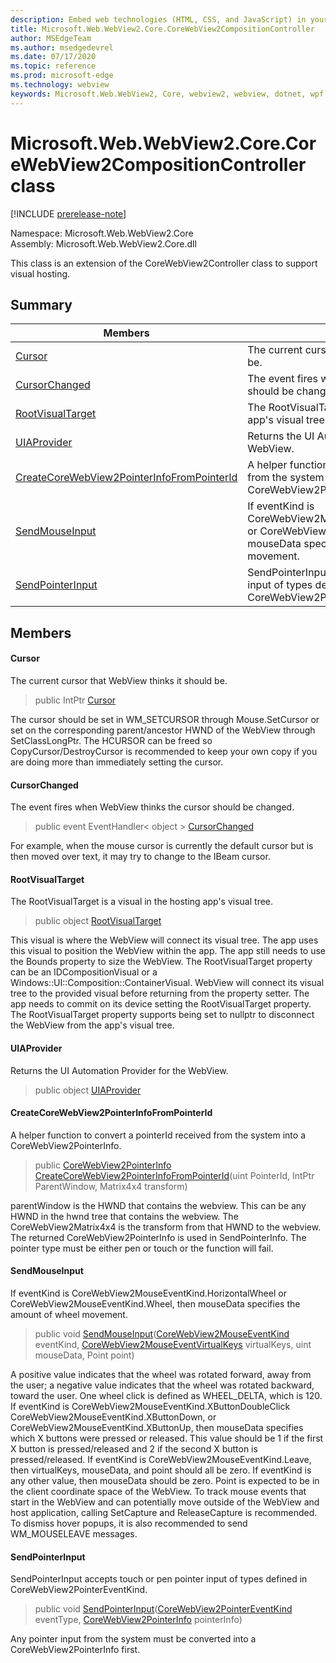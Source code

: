 ```yaml
---
description: Embed web technologies (HTML, CSS, and JavaScript) in your native applications with the Microsoft Edge WebView2 control
title: Microsoft.Web.WebView2.Core.CoreWebView2CompositionController
author: MSEdgeTeam
ms.author: msedgedevrel
ms.date: 07/17/2020
ms.topic: reference
ms.prod: microsoft-edge
ms.technology: webview
keywords: Microsoft.Web.WebView2, Core, webview2, webview, dotnet, wpf, winforms, app, edge, CoreWebView2, CoreWebView2Controller, browser control, edge html, Microsoft.Web.WebView2.Core.CoreWebView2CompositionController
---
```


# Microsoft.Web.WebView2.Core.CoreWebView2CompositionController class 

[!INCLUDE [prerelease-note](../../includes/prerelease-note.md)]

Namespace: Microsoft.Web.WebView2.Core\
Assembly: Microsoft.Web.WebView2.Core.dll

This class is an extension of the CoreWebView2Controller class to support visual hosting.

## Summary

 Members                        | Descriptions
--------------------------------|---------------------------------------------
[Cursor](#cursor) | The current cursor that WebView thinks it should be.
[CursorChanged](#cursorchanged) | The event fires when WebView thinks the cursor should be changed.
[RootVisualTarget](#rootvisualtarget) | The RootVisualTarget is a visual in the hosting app's visual tree.
[UIAProvider](#uiaprovider) | Returns the UI Automation Provider for the WebView.
[CreateCoreWebView2PointerInfoFromPointerId](#createcorewebview2pointerinfofrompointerid) | A helper function to convert a pointerId received from the system into a CoreWebView2PointerInfo.
[SendMouseInput](#sendmouseinput) | If eventKind is CoreWebView2MouseEventKind.HorizontalWheel or CoreWebView2MouseEventKind.Wheel, then mouseData specifies the amount of wheel movement.
[SendPointerInput](#sendpointerinput) | SendPointerInput accepts touch or pen pointer input of types defined in CoreWebView2PointerEventKind.

## Members

#### Cursor 

The current cursor that WebView thinks it should be.

> public IntPtr [Cursor](#cursor)

The cursor should be set in WM_SETCURSOR through Mouse.SetCursor or set on the corresponding parent/ancestor HWND of the WebView through SetClassLongPtr. The HCURSOR can be freed so CopyCursor/DestroyCursor is recommended to keep your own copy if you are doing more than immediately setting the cursor.

#### CursorChanged 

The event fires when WebView thinks the cursor should be changed.

> public event EventHandler< object > [CursorChanged](#cursorchanged)

For example, when the mouse cursor is currently the default cursor but is then moved over text, it may try to change to the IBeam cursor.

#### RootVisualTarget 

The RootVisualTarget is a visual in the hosting app's visual tree.

> public object [RootVisualTarget](#rootvisualtarget)

This visual is where the WebView will connect its visual tree. The app uses this visual to position the WebView within the app. The app still needs to use the Bounds property to size the WebView. The RootVisualTarget property can be an IDCompositionVisual or a Windows::UI::Composition::ContainerVisual. WebView will connect its visual tree to the provided visual before returning from the property setter. The app needs to commit on its device setting the RootVisualTarget property. The RootVisualTarget property supports being set to nullptr to disconnect the WebView from the app's visual tree.

#### UIAProvider 

Returns the UI Automation Provider for the WebView.

> public object [UIAProvider](#uiaprovider)

#### CreateCoreWebView2PointerInfoFromPointerId 

A helper function to convert a pointerId received from the system into a CoreWebView2PointerInfo.

> public [CoreWebView2PointerInfo](microsoft-web-webview2-core-corewebview2pointerinfo.md) [CreateCoreWebView2PointerInfoFromPointerId](#createcorewebview2pointerinfofrompointerid)(uint PointerId, IntPtr ParentWindow, Matrix4x4 transform)

parentWindow is the HWND that contains the webview. This can be any HWND in the hwnd tree that contains the webview. The CoreWebView2Matrix4x4 is the transform from that HWND to the webview. The returned CoreWebView2PointerInfo is used in SendPointerInfo. The pointer type must be either pen or touch or the function will fail.

#### SendMouseInput 

If eventKind is CoreWebView2MouseEventKind.HorizontalWheel or CoreWebView2MouseEventKind.Wheel, then mouseData specifies the amount of wheel movement.

> public void [SendMouseInput](#sendmouseinput)([CoreWebView2MouseEventKind](./namespace-microsoft-web-webview2-core.md) eventKind, [CoreWebView2MouseEventVirtualKeys](./namespace-microsoft-web-webview2-core.md) virtualKeys, uint mouseData, Point point)

A positive value indicates that the wheel was rotated forward, away from the user; a negative value indicates that the wheel was rotated backward, toward the user. One wheel click is defined as WHEEL_DELTA, which is 120. If eventKind is CoreWebView2MouseEventKind.XButtonDoubleClick CoreWebView2MouseEventKind.XButtonDown, or CoreWebView2MouseEventKind.XButtonUp, then mouseData specifies which X buttons were pressed or released. This value should be 1 if the first X button is pressed/released and 2 if the second X button is pressed/released. If eventKind is CoreWebView2MouseEventKind.Leave, then virtualKeys, mouseData, and point should all be zero. If eventKind is any other value, then mouseData should be zero. Point is expected to be in the client coordinate space of the WebView. To track mouse events that start in the WebView and can potentially move outside of the WebView and host application, calling SetCapture and ReleaseCapture is recommended. To dismiss hover popups, it is also recommended to send WM_MOUSELEAVE messages.

#### SendPointerInput 

SendPointerInput accepts touch or pen pointer input of types defined in CoreWebView2PointerEventKind.

> public void [SendPointerInput](#sendpointerinput)([CoreWebView2PointerEventKind](./namespace-microsoft-web-webview2-core.md) eventType, [CoreWebView2PointerInfo](microsoft-web-webview2-core-corewebview2pointerinfo.md) pointerInfo)

Any pointer input from the system must be converted into a CoreWebView2PointerInfo first.

